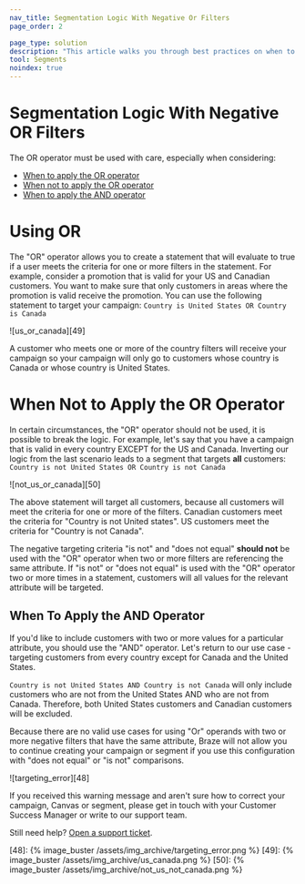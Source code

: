 ```yaml
---
nav_title: Segmentation Logic With Negative Or Filters
page_order: 2

page_type: solution
description: "This article walks you through best practices on when to use or not use the OR operator, and when to use the AND operator."
tool: Segments
noindex: true
---
```


# Segmentation Logic With Negative OR Filters

The OR operator must be used with care, especially when considering:
* [When to apply the OR operator](#using-or)
* [When not to apply the OR operator](#when-not-to-apply-the-or-operator)
* [When to apply the AND operator](when-to-apply-the-and-operator)

# Using OR

The "OR" operator allows you to create a statement that will evaluate to true if a user meets the criteria for one or more filters in the statement. For example, consider a promotion that is valid for your US and Canadian customers. You want to make sure that only customers in areas where the promotion is valid receive the promotion. You can use the following statement to target your campaign: `Country is United States OR Country is Canada`

![us_or_canada][49]

A customer who meets one or more of the country filters will receive your campaign so your campaign will only go to customers whose country is Canada or whose country is United States.

# When Not to Apply the OR Operator

In certain circumstances, the "OR" operator should not be used, it is possible to break the logic. For example, let's say that you have a campaign that is valid in every country EXCEPT for the US and Canada. Inverting our logic from the last scenario leads to a segment that targets **all** customers: `Country is not United States OR Country is not Canada`


![not_us_or_canada][50]

The above statement will target all customers, because all customers will meet the criteria for one or more of the filters. Canadian customers meet the criteria for "Country is not United states". US customers meet the criteria for "Country is not Canada".

The negative targeting criteria "is not" and "does not equal" **should not** be used with the "OR" operator when two or more filters are referencing the same attribute. If "is not" or "does not equal" is used with the "OR" operator two or more times in a statement, customers will all values for the relevant attribute will be targeted.

## When To Apply the AND Operator

If you'd like to include customers with two or more values for a particular attribute, you should use the "AND" operator. Let's return to our use case - targeting customers from every country except for Canada and the United States.

`Country is not United States AND Country is not Canada` will only include customers who are not from the United States AND who are not from Canada. Therefore, both United States customers and Canadian customers will be excluded.

Because there are no valid use cases for using "Or" operands with two or more negative filters that have the same attribute, Braze will not allow you to continue creating your campaign or segment if you use this configuration with "does not equal" or "is not" comparisons.

![targeting_error][48]

If you received this warning message and aren't sure how to correct your campaign, Canvas or segment, please get in touch with your Customer Success Manager or write to our support team.

Still need help? [Open a support ticket]({{site.baseurl}}/support_contact/).

[48]: {% image_buster /assets/img_archive/targeting_error.png %}
[49]: {% image_buster /assets/img_archive/us_canada.png %}
[50]: {% image_buster /assets/img_archive/not_us_not_canada.png %}
